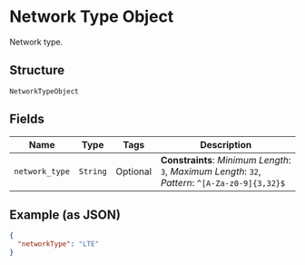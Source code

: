 
# Network Type Object

Network type.

## Structure

`NetworkTypeObject`

## Fields

| Name | Type | Tags | Description |
|  --- | --- | --- | --- |
| `network_type` | `String` | Optional | **Constraints**: *Minimum Length*: `3`, *Maximum Length*: `32`, *Pattern*: `^[A-Za-z0-9]{3,32}$` |

## Example (as JSON)

```json
{
  "networkType": "LTE"
}
```


